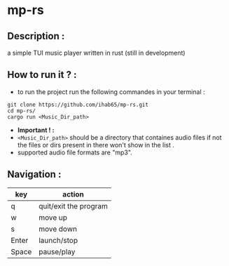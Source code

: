 # mp-rs
## Description :

a simple TUI music player written in rust
(still in development)

## How to run it ? :

- to run the project run the following commandes in your terminal :
```
git clone https://github.com/ihab65/mp-rs.git
cd mp-rs/
cargo run <Music_Dir_path>
```
- **Important ! :** 
- `<Music_Dir_path>` should be a directory that containes audio files if not the files or dirs present in there won't show in the list .
- supported audio file formats are "mp3". 


## Navigation :

| key         | action      |
| ----------- | ----------- |
| q           | quit/exit the program|
| w           | move up     |
| s           | move down   |
| Enter       | launch/stop |
| Space       | pause/play  |

